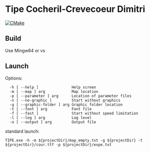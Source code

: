 # Tipe Cocheril-Crevecoeur Dimitri
[![CMake](https://github.com/Audic212/TIPE/actions/workflows/cmake.yml/badge.svg)](https://github.com/Audic212/TIPE/actions/workflows/cmake.yml)
## Build
Use Mingw64 or vs

## Launch
Options:
```
  -h [ --help ]               Help screen
  -m [ --map ] arg            Map location
  -p [ --parameter ] arg      Location of parameter files
  -n [ --no-graphic ]         Start without graphics
  -g [ --graphic-folder ] arg Graphic folder location
  -t [ --font ] arg           Font file
  -f [ --fast ]               Start without speed limitation
  -l [ --log ] arg            Log level
  -o [ --output ] arg         Output file
```
standard launch:
```
TIPE.exe -h -m ${projectDir}/map_empty.txt -g ${projectDir} -t ${projectDir}/cour.ttf -p ${projectDir}/expe.txt
```
